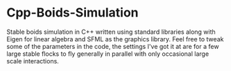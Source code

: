 # Cpp-Boids-Simulation 

Stable boids simulation in C++ written using standard libraries along with Eigen for linear algebra and SFML as the graphics library. Feel free to tweak some of the parameters in the code, the settings I've got it at are for a few large stable flocks to fly generally in parallel with only occasional large scale interactions.
